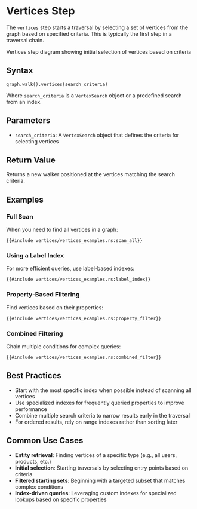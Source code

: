 # Vertices Step

The `vertices` step starts a traversal by selecting a set of vertices from the graph based on specified criteria. This
is typically the first step in a traversal chain.

<object type="image/svg+xml" data="vertices/image.svg" width="650" height="350">
Vertices step diagram showing initial selection of vertices based on criteria
</object>

## Syntax

```rust,noplayground
graph.walk().vertices(search_criteria)
```

Where `search_criteria` is a `VertexSearch` object or a predefined search from an index.

## Parameters

- `search_criteria`: A `VertexSearch` object that defines the criteria for selecting vertices

## Return Value

Returns a new walker positioned at the vertices matching the search criteria.

## Examples

### Full Scan

When you need to find all vertices in a graph:

```rust,noplayground
{{#include vertices/vertices_examples.rs:scan_all}}
```

### Using a Label Index

For more efficient queries, use label-based indexes:

```rust,noplayground
{{#include vertices/vertices_examples.rs:label_index}}
```

### Property-Based Filtering

Find vertices based on their properties:

```rust,noplayground
{{#include vertices/vertices_examples.rs:property_filter}}
```

### Combined Filtering

Chain multiple conditions for complex queries:

```rust,noplayground
{{#include vertices/vertices_examples.rs:combined_filter}}
```

## Best Practices

- Start with the most specific index when possible instead of scanning all vertices
- Use specialized indexes for frequently queried properties to improve performance
- Combine multiple search criteria to narrow results early in the traversal
- For ordered results, rely on range indexes rather than sorting later

## Common Use Cases

- **Entity retrieval**: Finding vertices of a specific type (e.g., all users, products, etc.)
- **Initial selection**: Starting traversals by selecting entry points based on criteria
- **Filtered starting sets**: Beginning with a targeted subset that matches complex conditions
- **Index-driven queries**: Leveraging custom indexes for specialized lookups based on specific properties
